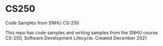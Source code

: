 # CS250
Code Samples from SNHU CS-250

This repo has code samples and writing samples from the SNHU course CS-250, Software Development Lifecycle.
Created December 2021
